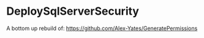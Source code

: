 # DeploySqlServerSecurity
A bottom up rebuild of: https://github.com/Alex-Yates/GeneratePermissions
